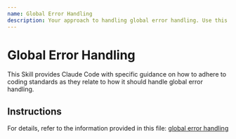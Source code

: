 ```yaml
---
name: Global Error Handling
description: Your approach to handling global error handling. Use this skill when working on files where global error handling comes into play.
---
```


# Global Error Handling

This Skill provides Claude Code with specific guidance on how to adhere to coding standards as they relate to how it should handle global error handling.

## Instructions

For details, refer to the information provided in this file:
[global error handling](../../../agent-os/standards/global/error-handling.md)
